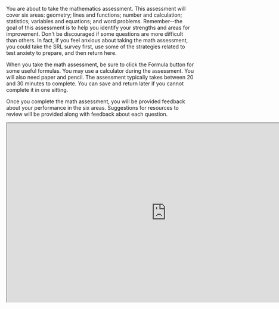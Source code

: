 You are about to take the mathematics assessment. This assessment will cover six areas: geometry; lines and functions; number and calculation; statistics; variables and equations; and word problems. Remember--the goal of this assessment is to help you identify your strengths and areas for improvement. Don't be discouraged if some questions are more difficult than others. In fact, if you feel anxious about taking the math assessment, you could take the SRL survey first, use some of the strategies related to test anxiety to prepare, and then return here. 

When you take the math assessment, be sure to click the Formula button for some useful formulas. You may use a calculator during the assessment. You will also need paper and pencil. The assessment typically takes between 20 and 30 minutes to complete. You can save and return later if you cannot complete it in one sitting.

Once you complete the math assessment, you will be provided feedback about your performance in the six areas. Suggestions for resources to review will be provided along with feedback about each question. 

<div class="embed-responsive embed-responsive-16by9"><iframe width="853" height="480" src="https://player.vimeo.com/video/212145509"></iframe></div>

